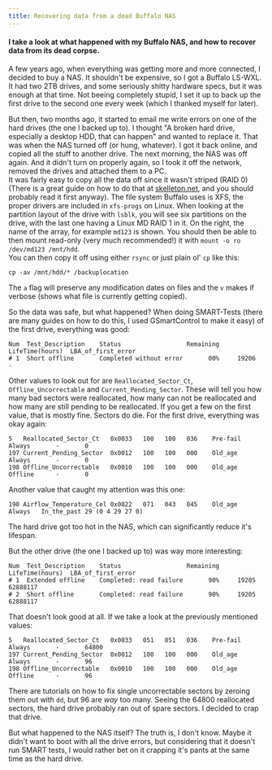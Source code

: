 ```yaml
---
title: Recovering data from a dead Buffalo NAS
---
```

#### I take a look at what happened with my Buffalo NAS, and how to recover data from its dead corpse.

A few years ago, when everything was getting more and more connected, I decided to buy a NAS. It shouldn't be expensive, so I got a Buffalo LS-WXL. It had two 2TB drives, and some seriously shitty hardware specs, but it was enough at that time. Not beeing completely stupid, I set it up to back up the first drive to the second one every week (which I thanked myself for later).

But then, two months ago, it started to email me write errors on one of the hard drives (the one I backed up to). I thought "A broken hard drive, especially a desktop HDD, that can happen" and wanted to replace it. That was when the NAS turned off (or hung, whatever). I got it back online, and copied all the stuff to another drive. The next morning, the NAS was off again. And it didn't turn on properly again, so I took it off the network, removed the drives and attached them to a PC.   
It was fairly easy to copy all the data off since it wasn't striped (RAID 0) (There is a great guide on how to do that at [skelleton.net](https://www.skelleton.net/2014/04/06/rescuing-data-from-a-buffalo-link-station-with-failed-a-raid/), and you should probably read it first anyway). The file system Buffalo uses is XFS, the proper drivers are included in `xfs-progs` on Linux. When looking at the partition layout of the drive with `lsblk`, you will see six partitions on the drive, with the last one having a Linux MD RAID 1 in it.  On the right, the name of the array, for example `md123` is shown. You should then be able to then mount read-only (very much recommended!) it with `mount -o ro /dev/md123 /mnt/hdd`.  
You can then copy it off using either `rsync` or just plain ol' `cp` like this:  

    cp -av /mnt/hdd/* /backuplocation

The `a` flag will preserve any modification dates on files and the `v` makes if verbose (shows what file is currently getting copied).  

So the data was safe, but what happened? When doing SMART-Tests (there are many guides on how to do this, I used GSmartControl to make it easy) of the first drive, everything was good:

~~~
Num  Test_Description    Status                  Remaining  LifeTime(hours)  LBA_of_first_error
# 1  Short offline       Completed without error       00%     19206         -
~~~
  
Other values to look out for are `Reallocated_Sector_Ct`,  `Offline_Uncorrectable` and `Current_Pending_Sector`. These will tell you how many bad sectors were reallocated, how many can not be reallocated and how many are still pending to be reallocated. If you get a few on the first value, that is mostly fine. Sectors do die. For the first drive, everything was okay again:

~~~
5   Reallocated_Sector_Ct   0x0033   100   100   036    Pre-fail  Always       -       0
197 Current_Pending_Sector  0x0012   100   100   000    Old_age   Always       -       0
198 Offline_Uncorrectable   0x0010   100   100   000    Old_age   Offline      -       0
~~~

Another value that caught my attention was this one:

~~~
190 Airflow_Temperature_Cel 0x0022   071   043   045    Old_age   Always   In_the_past 29 (0 4 29 27 0)
~~~

The hard drive got too hot in the NAS, which can significantly reduce it's lifespan.

But the other drive (the one I backed up to) was way more interesting:

~~~
Num  Test_Description    Status                  Remaining  LifeTime(hours)  LBA_of_first_error
# 1  Extended offline    Completed: read failure       90%     19205         62888117
# 2  Short offline       Completed: read failure       90%     19205         62888117
~~~

That doesn't look good at all. If we take a look at the previously mentioned values:

~~~
5   Reallocated_Sector_Ct   0x0033   051   051   036    Pre-fail  Always       -       64800
197 Current_Pending_Sector  0x0012   100   100   000    Old_age   Always       -       96
198 Offline_Uncorrectable   0x0010   100   100   000    Old_age   Offline      -       96
~~~

There are tutorials on how to fix single uncorrectable sectors by zeroing them out with `dd`, but 96 are *way* too many. Seeing the 64800 reallocated sectors, the hard drive probably ran out of spare sectors. I decided to crap that drive.

But what happened to the NAS itself? The truth is, I don't know. Maybe it didn't want to boot with all the drive errors, but considering that it doesn't run SMART tests, I would rather bet on it crapping it's pants at the same time as the hard drive.
